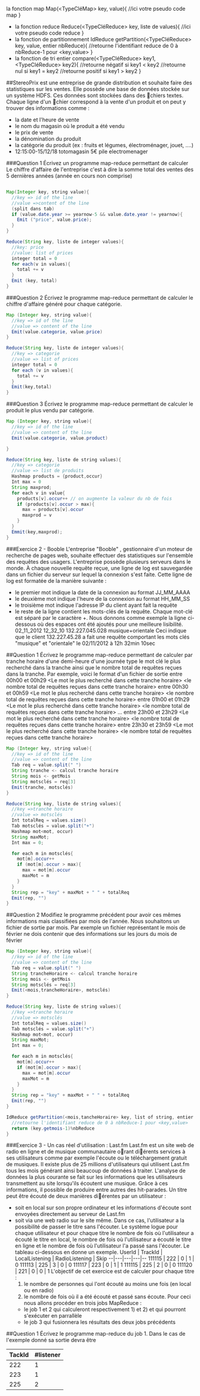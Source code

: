 la fonction map
Map(<TypeCléMap> key, <TypeValeurMap> value){
//ici votre pseudo code map
}
- la fonction reduce
Reduce(<TypeCléReduce> key, liste de <TypeValeurReduce> values){
//ici votre pseudo code reduce
}
- la fonction de partitionnement
IdReduce getPartition(<TypeCléReduce> key, <TypeValeurReduce> value,
entier nbReduce){
//retourne l'identifiant reduce de 0 à nbReduce-1 pour <key,value>
}
- la fonction de tri
entier compare(<TypeCléReduce> key1, <TypeCléReduce> key2){
//retourne négatif si key1 < key2
//retourne nul si key1 = key2
//retourne positif si key1 > key2
}



##StereoPrix est une entreprise de grande distribution et souhaite faire des statistiques sur
les ventes. Elle possède une base de données stockée sur un système HDFS. Ces données
sont stockées dans des chiers textes. Chaque ligne d'un chier correspond à la vente
d'un produit et on peut y trouver des informations comme :
- la date et l'heure de vente
- le nom du magasin où le produit a été vendu
- le prix de vente
- la dénomination du produit
- la catégorie du produit (ex : fruits et légumes, électroménager, jouet, ....)
- 12:15:00-15/12/18 totomagasin 5€ pile electromenager

###Question 1
Écrivez un programme map-reduce permettant de calculer Le chiffre d'affaire de
l'entreprise c'est à dire la somme total des ventes des 5 dernières années (année en
cours non comprise)

````Java

Map(Integer key, string value){
  //key => id of the line
  //value =>content of the line
  (split dans tab)
  if (value.date.year >= yearnow-5 && value.date.year != yearnow){
    Emit ("price", value.price);
  }
}

Reduce(String key, liste de integer values){
  //key: price
  //value: list of prices
  integer total = 0
  for each(v in values){
    total += v
  }
  Emit (key, total)
}
````

###Question 2
Écrivez le programme map-reduce permettant de calculer le chiffre d'affaire généré
pour chaque catégorie.

````Java
Map (Integer key, string value){
  //key => id of the line
  //value => content of the line
  Emit(value.categorie, value.price)
}

Reduce(String key, liste de integer values){
  //key => categorie
  //value => list of prices
  integer total = 0
  for each (v in values){
    total += v
  }
  Emit(key,total)
}
````

###Question 3
Écrivez le programme map-reduce permettant de calculer le produit le plus vendu par
catégorie.

````Java
Map (Integer key, string value){
  //key => id of the line
  //value => content of the line
  Emit(value.categorie, value.product)

}

Reduce(String key, liste de string values){
  //key => categorie
  //value => list de produits
  Hashmap products = {product,occur}
  Int max = 0
  String maxprod;
  for each v in value{
    products[v].occur++ // on augmente la valeur du nb de fois
    if (products[v].occur > max){
      max = products[v].occur
      maxprod = v
    }
  }
  Emmit(key,maxprod);
}
````


###Exercice 2 - Booble
L'entreprise "Booble" , gestionnaire d'un moteur de recherche de pages web, souhaite
effectuer des statistiques sur l'ensemble des requêtes des usagers. L'entreprise possède
plusieurs serveurs dans le monde. À chaque nouvelle requête reçue, une ligne de log est
sauvegardée dans un fichier du serveur sur lequel la connexion s'est faite. Cette ligne de
log est formatée de la manière suivante :
- le premier mot indique la date de la connexion au format JJ_MM_AAAA
- le deuxième mot indique l'heure de la connexion au format HH_MM_SS
- le troisième mot indique l'adresse IP du client ayant fait la requête
- le reste de la ligne contient les mots-clés de la requête. Chaque mot-clé est séparé
par le caractère +.
Nous donnons comme exemple la ligne ci-dessous où des espaces ont été ajoutés pour une
meilleure lisibilité.
02_11_2012 12_32_10 132.227.045.028 musique+orientale
Ceci indique que le client 132.227.45.28 a fait une requête comportant les mots clés "musique" et
"orientale" le 02/11/2012 à 12h 32min 10sec

##Question 1
Écrivez le programme map-reduce permettant de calculer par tranche horaire d'une
demi-heure d'une journée type le mot clé le plus recherché dans la tranche ainsi que
le nombre total de requêtes reçues dans la tranche.
Par exemple, voici le format d'un fichier de sortie
entre 00h00 et 00h29 <Le mot le plus recherché dans cette tranche horaire> <le nombre total de requêtes reçues dans cette tranche horaire>
entre 00h30 et 00h59 <Le mot le plus recherché dans cette tranche horaire> <le nombre total de requêtes reçues dans cette tranche horaire>
entre 01h00 et 01h29 <Le mot le plus recherché dans cette tranche horaire> <le nombre total de requêtes reçues dans cette tranche horaire>
...
entre 23h00 et 23h29 <Le mot le plus recherché dans cette tranche horaire> <le nombre total de requêtes reçues dans cette tranche horaire>
entre 23h30 et 23h59 <Le mot le plus recherché dans cette tranche horaire> <le nombre total de requêtes reçues dans cette tranche horaire>


````Java
Map (Integer key, string value){
  //key => id of the line
  //value => content of the line
  Tab req = value.split(" ")
  String tranche <- calcul tranche horaire
  String mois <- getMois
  String motsclés = req[3]
  Emit(tranche, motsclés)
}

Reduce(String key, liste de string values){
  //key =>tranche horaire
  //value => motsclés
  Int totalReq = values.size()
  Tab motsclés = value.split("+")
  Hashmap mot<mot, occur)
  String maxMot;
  Int max = 0;

  for each m in motsclés{
    mot[m].occur++
    if (mot[m].occur > max){
      max = mot[m].occur
      maxMot = m
    }
  }
  String rep = "key" + maxMot + " " + totalReq
  Emit(rep, "")
}
````

##Question 2
Modifiez le programme précédent pour avoir ces mêmes informations mais classifiées
par mois de l'année. Nous souhaitons un fichier de sortie par mois. Par exemple un
fichier représentant le mois de février ne dois contenir que des informations sur les
jours du mois de février

````Java
Map (Integer key, string value){
  //key => id of the line
  //value => content of the line
  Tab req = value.split(" ")
  String trancheHoraire <- calcul tranche horaire
  String mois <- getMois
  String motsclés = req[3]
  Emit(<mois,trancheHoraire>, motsclés)
}

Reduce(String key, liste de string values){
  //key =>tranche horaire
  //value => motsclés
  Int totalReq = values.size()
  Tab motsclés = value.split("+")
  Hashmap mot<mot, occur)
  String maxMot;
  Int max = 0;

  for each m in motsclés{
    mot[m].occur++
    if (mot[m].occur > max){
      max = mot[m].occur
      maxMot = m
    }
  }
  String rep = "key" + maxMot + " " + totalReq
  Emit(rep, "")
}

IdReduce getPartition(<mois,tancheHoraire> key, list of string, entier nbReduce){
  //retourne l'identifiant reduce de 0 à nbReduce-1 pour <key,value>
  return (key.getmois-1)%nbReduce
}
````

###Exercice 3 - Un cas réel d'utilisation : Last.fm
Last.fm est un site web de radio en ligne et de musique communautaire orant diérents
services à ses utilisateurs comme par exemple l'écoute ou le téléchargement gratuit
de musiques. Il existe plus de 25 millions d'utilisateurs qui utilisent Last.fm tous les mois
générant ainsi beaucoup de données à traiter. L'analyse de données la plus courante se
fait sur les informations que les utilisateurs transmettent au site lorsqu'ils écoutent une
musique. Grâce à ces informations, il possible de produire entre autres des hit-parades.
Un titre peut être écouté de deux manières diérentes par un utilisateur :
- soit en local sur son propre ordinateur et les informations d'écoute sont envoyées
directement au serveur de Last.fm
- soit via une web radio sur le site même. Dans ce cas, l'utilisateur a la possibilité
de passer le titre sans l'écouter.
Le système logue pour chaque utilisateur et pour chaque titre le nombre de fois où
l'utilisateur a écouté le titre en local, le nombre de fois où l'utilisateur a écouté le titre
en ligne et le nombre de fois où l'utilisateur l'a passé sans l'écouter. Le tableau ci-dessous
en donne un exemple.
UserId  | TrackId  | LocalListening  | RadioListening | Skip
--|---|---|---|--
111115  | 222 | 0  | 1  | 0
111113  | 225 | 3  | 0  | 0
111117  | 223 | 0  | 1  | 1
111115  | 225 | 2  | 0  | 0
111120  | 221 | 0  | 0  | 1
L'objectif de cet exercice est de calculer pour chaque titre :
  1. le nombre de personnes qui l'ont écouté au moins une fois (en local ou en radio)
  2. le nombre de fois où il a été écouté et passé sans écoute.
Pour ceci nous allons procéder en trois jobs MapReduce :
  - le job 1 et 2 qui calculeront respectivement 1) et 2) et qui pourront s'exécuter en
parrallèle
  - le job 3 qui fusionnera les résultats des deux jobs précédents

##Question 1
Écrivez le programme map-reduce du job 1. Dans le cas de l'exemple donné sa sortie
devra être

TackId  | #listener
--|--
222  | 1
223  | 1
225  | 2
